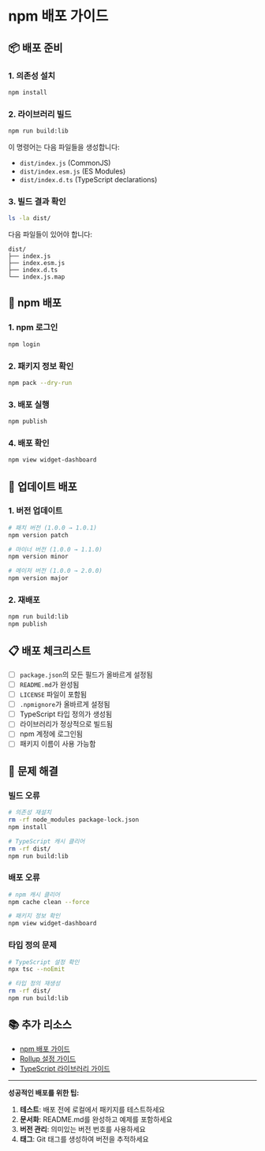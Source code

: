 # npm 배포 가이드

## 📦 배포 준비

### 1. 의존성 설치

```bash
npm install
```

### 2. 라이브러리 빌드

```bash
npm run build:lib
```

이 명령어는 다음 파일들을 생성합니다:
- `dist/index.js` (CommonJS)
- `dist/index.esm.js` (ES Modules)
- `dist/index.d.ts` (TypeScript declarations)

### 3. 빌드 결과 확인

```bash
ls -la dist/
```

다음 파일들이 있어야 합니다:
```
dist/
├── index.js
├── index.esm.js
├── index.d.ts
└── index.js.map
```

## 🚀 npm 배포

### 1. npm 로그인

```bash
npm login
```

### 2. 패키지 정보 확인

```bash
npm pack --dry-run
```

### 3. 배포 실행

```bash
npm publish
```

### 4. 배포 확인

```bash
npm view widget-dashboard
```

## 🔄 업데이트 배포

### 1. 버전 업데이트

```bash
# 패치 버전 (1.0.0 → 1.0.1)
npm version patch

# 마이너 버전 (1.0.0 → 1.1.0)
npm version minor

# 메이저 버전 (1.0.0 → 2.0.0)
npm version major
```

### 2. 재배포

```bash
npm run build:lib
npm publish
```

## 📋 배포 체크리스트

- [ ] `package.json`의 모든 필드가 올바르게 설정됨
- [ ] `README.md`가 완성됨
- [ ] `LICENSE` 파일이 포함됨
- [ ] `.npmignore`가 올바르게 설정됨
- [ ] TypeScript 타입 정의가 생성됨
- [ ] 라이브러리가 정상적으로 빌드됨
- [ ] npm 계정에 로그인됨
- [ ] 패키지 이름이 사용 가능함

## 🐛 문제 해결

### 빌드 오류

```bash
# 의존성 재설치
rm -rf node_modules package-lock.json
npm install

# TypeScript 캐시 클리어
rm -rf dist/
npm run build:lib
```

### 배포 오류

```bash
# npm 캐시 클리어
npm cache clean --force

# 패키지 정보 확인
npm view widget-dashboard
```

### 타입 정의 문제

```bash
# TypeScript 설정 확인
npx tsc --noEmit

# 타입 정의 재생성
rm -rf dist/
npm run build:lib
```

## 📚 추가 리소스

- [npm 배포 가이드](https://docs.npmjs.com/packages-and-modules/contributing-packages-to-the-registry)
- [Rollup 설정 가이드](https://rollupjs.org/guide/en/)
- [TypeScript 라이브러리 가이드](https://www.typescriptlang.org/docs/handbook/declaration-files/publishing.html)

---

**성공적인 배포를 위한 팁:**

1. **테스트**: 배포 전에 로컬에서 패키지를 테스트하세요
2. **문서화**: README.md를 완성하고 예제를 포함하세요
3. **버전 관리**: 의미있는 버전 번호를 사용하세요
4. **태그**: Git 태그를 생성하여 버전을 추적하세요 
